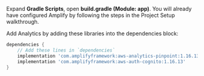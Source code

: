 Expand **Gradle Scripts**, open **build.gradle (Module: app)**. You will already have configured Amplify by following the steps in the Project Setup walkthrough.

Add Analytics by adding these libraries into the dependencies block:

```groovy
dependencies {
    // Add these lines in `dependencies`
    implementation 'com.amplifyframework:aws-analytics-pinpoint:1.16.13'
    implementation 'com.amplifyframework:aws-auth-cognito:1.16.13'
}
```
